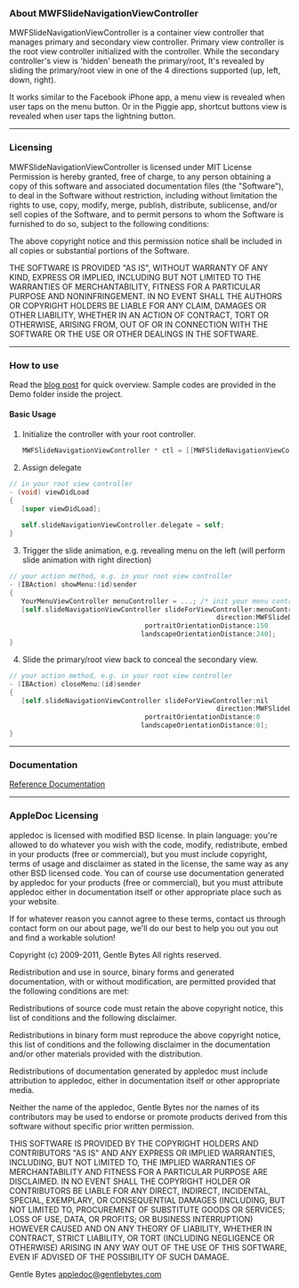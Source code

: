 
### About MWFSlideNavigationViewController

MWFSlideNavigationViewController is a container view controller that manages primary and secondary view controller. Primary view controller is the root view controller initialized with the controller. While the secondary controller's view is 'hidden' beneath the primary/root, It's revealed by sliding the primary/root view in one of the 4 directions supported (up, left, down, right). 

It works similar to the Facebook iPhone app, a menu view is revealed when user taps on the menu button. Or in the Piggie app, shortcut buttons view is revealed when user taps the lightning button.

---
### Licensing

MWFSlideNavigationViewController is licensed under MIT License
Permission is hereby granted, free of charge, to any person obtaining a copy
of this software and associated documentation files (the "Software"), to deal
in the Software without restriction, including without limitation the rights
to use, copy, modify, merge, publish, distribute, sublicense, and/or sell
copies of the Software, and to permit persons to whom the Software is
furnished to do so, subject to the following conditions:

The above copyright notice and this permission notice shall be included in
all copies or substantial portions of the Software.

THE SOFTWARE IS PROVIDED "AS IS", WITHOUT WARRANTY OF ANY KIND, EXPRESS OR
IMPLIED, INCLUDING BUT NOT LIMITED TO THE WARRANTIES OF MERCHANTABILITY,
FITNESS FOR A PARTICULAR PURPOSE AND NONINFRINGEMENT. IN NO EVENT SHALL THE
AUTHORS OR COPYRIGHT HOLDERS BE LIABLE FOR ANY CLAIM, DAMAGES OR OTHER
LIABILITY, WHETHER IN AN ACTION OF CONTRACT, TORT OR OTHERWISE, ARISING FROM,
OUT OF OR IN CONNECTION WITH THE SOFTWARE OR THE USE OR OTHER DEALINGS IN
THE SOFTWARE.

---
### How to use

Read the <a href="http://meiwinfu.com/2012/01/28/os1/">blog post</a> for quick overview.
Sample codes are provided in the Demo folder inside the project.

#### Basic Usage

1. Initialize the controller with your root controller.

    ```objective-c
    MWFSlideNavigationViewController * ctl = [[MWFSlideNavigationViewController alloc] initWithRootViewController:yourRootViewController];`
    ```

2. Assign delegate

```objective-c
// in your root view controller
- (void) viewDidLoad 
{
   [super viewDidLoad];
   
   self.slideNavigationViewController.delegate = self;
}
```

3. Trigger the slide animation, e.g. revealing menu on the left (will perform slide animation with right direction)

```objective-c
// your action method, e.g. in your root view controller
- (IBAction) showMenu:(id)sender
{
   YourMenuViewController menuController = ...; /* init your menu controller */
   [self.slideNavigationViewController slideForViewController:menuController
                                                    direction:MWFSlideDirectionRight
                                  portraitOrientationDistance:150
                                 landscapeOrientationDistance:240];
}
```

4. Slide the primary/root view back to conceal the secondary view.

```objective-c
// your action method, e.g. in your root view controller
- (IBAction) closeMenu:(id)sender
{
   [self.slideNavigationViewController slideForViewController:nil
                                                    direction:MWFSlideDirectionNone
                                  portraitOrientationDistance:0
                                 landscapeOrientationDistance:0];
}
```

---
### Documentation

<a href="http://docs.blockthirty.com/MWFSlideNavigationViewController/index.html">Reference Documentation</a>

---
### AppleDoc Licensing

appledoc is licensed with modified BSD license. In plain language: you're allowed to do whatever you wish with the code, modify, redistribute, embed in your products (free or commercial), but you must include copyright, terms of usage and disclaimer as stated in the license, the same way as any other BSD licensed code. You can of course use documentation generated by appledoc for your products (free or commercial), but you must attribute appledoc either in documentation itself or other appropriate place such as your website.

If for whatever reason you cannot agree to these terms, contact us through contact form on our about page, we'll do our best to help you out you out and find a workable solution!

Copyright (c) 2009-2011, Gentle Bytes All rights reserved.

Redistribution and use in source, binary forms and generated documentation, with or without modification, are permitted provided that the following conditions are met:

Redistributions of source code must retain the above copyright notice, this list of conditions and the following disclaimer.

Redistributions in binary form must reproduce the above copyright notice, this list of conditions and the following disclaimer in the documentation and/or other materials provided with the distribution.

Redistributions of documentation generated by appledoc must include attribution to appledoc, either in documentation itself or other appropriate media.

Neither the name of the appledoc, Gentle Bytes nor the names of its contributors may be used to endorse or promote products derived from this software without specific prior written permission.

THIS SOFTWARE IS PROVIDED BY THE COPYRIGHT HOLDERS AND CONTRIBUTORS "AS IS" AND ANY EXPRESS OR IMPLIED WARRANTIES, INCLUDING, BUT NOT LIMITED TO, THE IMPLIED WARRANTIES OF MERCHANTABILITY AND FITNESS FOR A PARTICULAR PURPOSE ARE DISCLAIMED. IN NO EVENT SHALL THE COPYRIGHT HOLDER OR CONTRIBUTORS BE LIABLE FOR ANY DIRECT, INDIRECT, INCIDENTAL, SPECIAL, EXEMPLARY, OR CONSEQUENTIAL DAMAGES (INCLUDING, BUT NOT LIMITED TO, PROCUREMENT OF SUBSTITUTE GOODS OR SERVICES; LOSS OF USE, DATA, OR PROFITS; OR BUSINESS INTERRUPTION) HOWEVER CAUSED AND ON ANY THEORY OF LIABILITY, WHETHER IN CONTRACT, STRICT LIABILITY, OR TORT (INCLUDING NEGLIGENCE OR OTHERWISE) ARISING IN ANY WAY OUT OF THE USE OF THIS SOFTWARE, EVEN IF ADVISED OF THE POSSIBILITY OF SUCH DAMAGE.

Gentle Bytes appledoc@gentlebytes.com
